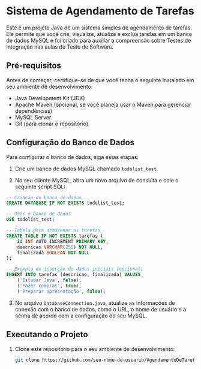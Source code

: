 # Sistema de Agendamento de Tarefas

Este é um projeto Java de um sistema simples de agendamento de tarefas. Ele permite que você crie, visualize, atualize e exclua tarefas em um banco de dados MySQL e foi criado para auxiliar a compreensão sobre Testes de Integração nas aulas de Teste de Software.


## Pré-requisitos

Antes de começar, certifique-se de que você tenha o seguinte instalado em seu ambiente de desenvolvimento:

- Java Development Kit (JDK)
- Apache Maven (opcional, se você planeja usar o Maven para gerenciar dependências)
- MySQL Server
- Git (para clonar o repositório)

## Configuração do Banco de Dados

Para configurar o banco de dados, siga estas etapas:

1. Crie um banco de dados MySQL chamado `todolist_test`.

2. No seu cliente MySQL, abra um novo arquivo de consulta e cole o seguinte script SQL:

```sql
-- Criação do banco de dados
CREATE DATABASE IF NOT EXISTS todolist_test;

-- Usar o banco de dados
USE todolist_test;

-- Tabela para armazenar as tarefas
CREATE TABLE IF NOT EXISTS tarefas (
    id INT AUTO_INCREMENT PRIMARY KEY,
    descricao VARCHAR(255) NOT NULL,
    finalizada BOOLEAN NOT NULL
);

-- Exemplo de inserção de dados iniciais (opcional)
INSERT INTO tarefas (descricao, finalizada) VALUES
    ('Estudar Java', false),
    ('Fazer compras', true),
    ('Preparar apresentação', false);
```

3. No arquivo `DatabaseConnection.java`, atualize as informações de conexão com o banco de dados, como o URL, o nome de usuário e a senha de acordo com a configuração do seu MySQL.

## Executando o Projeto

1. Clone este repositório para o seu ambiente de desenvolvimento:

   ```bash
   git clone https://github.com/seu-nome-de-usuario/AgendamentoDeTarefas.git
